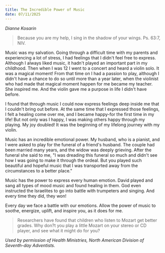 ```yaml
---
title: The Incredible Power of Music
date: 07/11/2025
---
```


_Dianne Kosarin_

> <p></p>
> Because you are my help, I sing in the shadow of your wings. Ps. 63:7, NIV.

Music was my salvation. Going through a difficult time with my parents and experiencing a lot of stress, I had feelings that I didn't feel free to express. Although I always liked music, it hadn't played an important part in my childhood. Then when I was 12 I went to a concert and heard a violin solo. It was a magical moment! From that time on I had a passion to play, although I didn't have a chance to do so until more than a year later, when the violinist who had made that magical moment happen for me became my teacher. She inspired me. And the violin gave me a purpose in life I didn't have before.

I found that through music I could now express feelings deep inside me that I couldn't bring out before. At the same time that I expressed those feelings, I felt a healing come over me, and I became happy-for the first time in my life! But not only was I happy, I was making others happy through my playing. My joy doubled! It was the beginning of my lifelong journey with my violin.

Music has an incredible emotional power. My husband, who is a pianist, and I were asked to play for the funeral of a friend's husband. The couple had been married many years, and the widow was deeply grieving. After the funeral she said to me, "I was dreading this funeral so much and didn't see how I was going to make it through the ordeal. But you played such beautiful and hopeful music that I was transported away from the circumstances to a better place."

Music has the power to express every human emotion. David played and sang all types of mood music and found healing in them. God even instructed the Israelites to go into battle with trumpeters and singing. And every time they did, they won!

Every day we face a battle with our emotions. Allow the power of music to soothe, energize, uplift, and inspire you, as it does for me.

> <callout></callout>
> Researchers have found that children who listen to Mozart get better grades. Why don?t you play a little Mozart on your stereo or CD player, and see what it might do for you?

_Used by permission of Health Ministries, North American Division of Seventh-day Adventists._